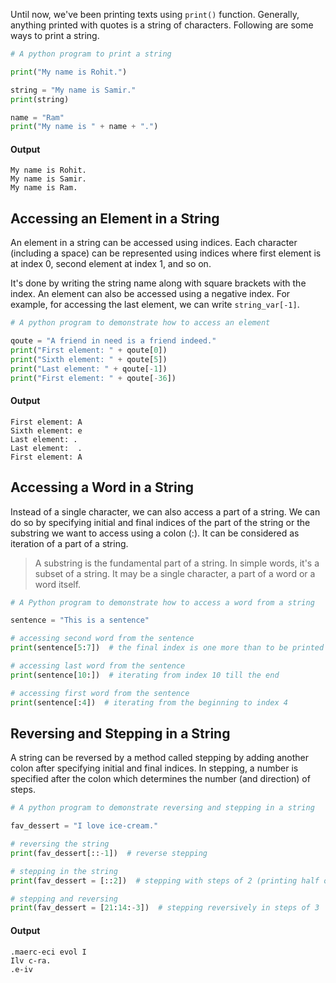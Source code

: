 Until now, we've been printing texts using `print()` function. Generally, anything printed with quotes is a string of characters. Following are some ways to print a string.

```python
# A python program to print a string

print("My name is Rohit.")

string = "My name is Samir."
print(string)

name = "Ram"
print("My name is " + name + ".")
```

#### Output

```
My name is Rohit.
My name is Samir.
My name is Ram.
```

## Accessing an Element in a String

An element in a string can be accessed using indices. Each character (including a space) can be represented using indices where first element is at index 0, second element at index 1, and so on.


It's done by writing the string name along with square brackets with the index. An element can also be accessed using a negative index. For example, for accessing the last element, we can write `string_var[-1]`.

```python
# A python program to demonstrate how to access an element

qoute = "A friend in need is a friend indeed."
print("First element: " + qoute[0])
print("Sixth element: " + qoute[5])
print("Last element: " + qoute[-1])
print("First element: " + qoute[-36])
```

#### Output

```
First element: A
Sixth element: e
Last element: .
Last element:  .
First element: A
```

## Accessing a Word in a String

Instead of a single character, we can also access a part of a string. We can do so by specifying initial and final indices of the part of the string or the substring we want to access using a colon (:). It can be considered as iteration of a part of a string.

> A substring is the fundamental part of a string. In simple words, it's a subset of a string. It may be a single character, a part of a word or a word itself.

```python
# A Python program to demonstrate how to access a word from a string

sentence = "This is a sentence"

# accessing second word from the sentence
print(sentence[5:7])  # the final index is one more than to be printed

# accessing last word from the sentence
print(sentence[10:])  # iterating from index 10 till the end

# accessing first word from the sentence
print(sentence[:4])  # iterating from the beginning to index 4
```

## Reversing and Stepping in a String
A string can be reversed by a method called stepping by adding another colon after specifying initial and final indices. In stepping, a number is specified after the colon which determines the number (and direction) of steps.

```python
# A python program to demonstrate reversing and stepping in a string

fav_dessert = "I love ice-cream."

# reversing the string
print(fav_dessert[::-1])  # reverse stepping

# stepping in the string
print(fav_dessert = [::2])  # stepping with steps of 2 (printing half of the letters)

# stepping and reversing
print(fav_dessert = [21:14:-3])  # stepping reversively in steps of 3
```

#### Output

```
.maerc-eci evol I
Ilv c-ra.
.e-iv 
```

